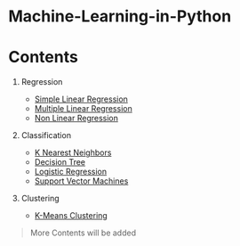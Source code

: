 # Machine-Learning-in-Python

# Contents
1. Regression
   - [Simple Linear Regression](https://github.com/AdityaBagad/Machine-Learning-in-Python/tree/master/01_Regression/01_Simple%20Linear%20Regression)
   - [Multiple Linear Regression](https://github.com/AdityaBagad/Machine-Learning-in-Python/tree/master/01_Regression/02_Multiple%20Linear%20Regression)
   - [Non Linear Regression](https://github.com/AdityaBagad/Machine-Learning-in-Python/tree/master/01_Regression/03_Non%20Linear%20Regression)
   
2. Classification
   - [K Nearest Neighbors](https://github.com/AdityaBagad/Machine-Learning-in-Python/tree/master/02_Classification/01_K-Nearest%20Neighbors)
   - [Decision Tree](https://github.com/AdityaBagad/Machine-Learning-in-Python/tree/master/02_Classification/02_Decision%20Tree)
   - [Logistic Regression](https://github.com/AdityaBagad/Machine-Learning-in-Python/tree/master/02_Classification/03_Logistic%20Regression)
   - [Support Vector Machines](https://github.com/AdityaBagad/Machine-Learning-in-Python/tree/master/02_Classification/04_Support%20Vector%20Machines)
   
3. Clustering
   - [K-Means Clustering]()

> More Contents will be added
